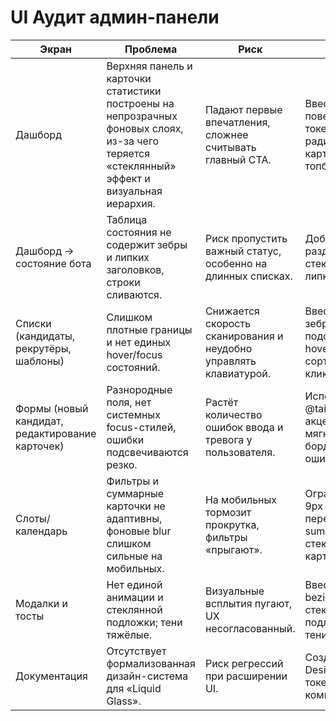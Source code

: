 # UI Аудит админ-панели

| Экран | Проблема | Риск | Решение | Приоритет |
| --- | --- | --- | --- | --- |
| Дашборд | Верхняя панель и карточки статистики построены на непрозрачных фоновых слоях, из-за чего теряется «стеклянный» эффект и визуальная иерархия. | Падают первые впечатления, сложнее считывать главный CTA. | Ввести стеклянные поверхности с токенами blur/радиусов, обновить карточки метрик и топбар. | P0 |
| Дашборд → состояние бота | Таблица состояния не содержит зебры и липких заголовков, строки сливаются. | Риск пропустить важный статус, особенно на длинных списках. | Добавить тонкие разделители, стеклянный фон и липкие шапки. | P0 |
| Списки (кандидаты, рекрутёры, шаблоны) | Слишком плотные границы и нет единых hover/focus состояний. | Снижается скорость сканирования и неудобно управлять клавиатурой. | Ввести гласс-слой, зебру 2% альфы, подсветку hover/focus и сортировку по клику. | P1 |
| Формы (новый кандидат, редактирование карточек) | Разнородные поля, нет системных focus-стилей, ошибки подсвечиваются резко. | Растёт количество ошибок ввода и тревога у пользователя. | Использовать @tailwindcss/forms, акцентный focus, мягкий красный бордер для ошибок. | P1 |
| Слоты/календарь | Фильтры и суммарные карточки не адаптивны, фоновые blur слишком сильные на мобильных. | На мобильных тормозит прокрутка, фильтры «прыгают». | Ограничить blur до 9px на mobile, переработать summary в стеклянные карточки. | P1 |
| Модалки и тосты | Нет единой анимации и стеклянной подложки; тени тяжёлые. | Визуальные всплытия пугают, UX несогласованный. | Ввести cubic-bezier(0.16,1,0.3,1), стеклянную подложку и мягкие тени. | P2 |
| Документация | Отсутствует формализованная дизайн-система для «Liquid Glass». | Риск регрессий при расширении UI. | Создать документы DesignSystem и токены, описать компоненты. | P2 |
